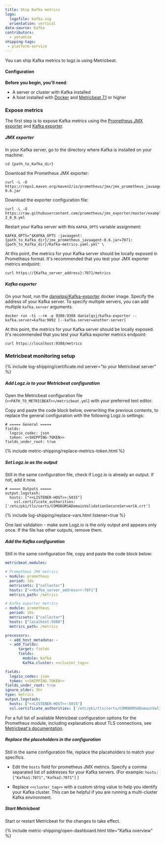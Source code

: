 ```yaml
---
title: Ship Kafka metrics
logo:
  logofile: kafka.svg
  orientation: vertical
data-source: Kafka
contributors:
  - yotamloe
shipping-tags:
 - platform-service
---
```


You can ship Kafka metrics to logz.io using Metricbeat.

#### Configuration

**Before you begin, you'll need**:

* A server or cluster with Kafka installed
* A host installed with [Docker](https://www.docker.com/get-started) and [Metricbeat 7.1](https://www.elastic.co/guide/en/beats/metricbeat/current/metricbeat-installation.html) or higher

### Expose metrics

The first step is to expose Kafka metrics using the [Prometheus JMX exporter](https://github.com/prometheus/jmx_exporter) and [Kafka exporter](https://hub.docker.com/r/danielqsj/kafka-exporter).

<div class="tasklist">

##### JMX exporter

In your Kafka server, go to the directory where Kafka is installed on your machine:

```shell
cd {path_to_Kafka_dir}
```

Download the Prometheus JMX exporter:

```shell
curl -L -O https://repo1.maven.org/maven2/io/prometheus/jmx/jmx_prometheus_javaagent/0.6/jmx_prometheus_javaagent-0.6.jar
```

Download the exporter configuration file:

```shell
curl -L -O https://raw.githubusercontent.com/prometheus/jmx_exporter/master/example_configs/Kafka-2_0_0.yml
```

Restart your Kafka server with this `KAFKA_OPTS` variable assignment:

```shell
KAFKA_OPTS="$KAFKA_OPTS -javaagent:{path_to_Kafka_dir}/jmx_prometheus_javaagent-0.6.jar=7071:{path_to_Kafka_dir}/Kafka-metrics.yaml.yml" \
```

At this point, the metrics for your Kafka server should be locally exposed in Prometheus format.
It's recommended that you test your JMX exporter metrics endpoint:

```shell
curl https://{Kafka_server_address}:7071/metrics
```


##### Kafka exporter

On your host, run the [danielqsj/Kafka-exporter](https://hub.docker.com/r/danielqsj/Kafka-exporter) docker image. Specify the address of your Kafka server. To specify multiple servers, you can add multiple `kafka.server` arguments.

```shell
docker run -ti --rm -p 9308:9308 danielqsj/kafka-exporter --kafka.server=kafka:9092 [--kafka.server=another-server]
```


At this point, the metrics for your Kafka server should be locally exposed.
It's recommended that you test your Kafka exporter metrics endpoint:

```shell
curl https://localhost:9308/metrics
```

### Metricbeat monitoring setup

{% include log-shipping/certificate.md server="to your Metricbeat server" %}

##### Add Logz.io to your Metricbeat configuration

Open the Metricbeat configuration file (`<<PATH_TO_METRICBEAT>>/metricbeat.yml`) with your preferred text editor.

Copy and paste the code block below, overwriting the previous contents, to replace the general configuration with the following Logz.io settings:

```shell
# ===== General =====
fields:
  logzio_codec: json
  token: <<SHIPPING-TOKEN>>
fields_under_root: true
```

{% include metric-shipping/replace-metrics-token.html %}


##### Set Logz.io as the output

Still in the same configuration file, check if Logz.io is already an output. If not, add it now.


```shell
# ===== Outputs =====
output.logstash:
  hosts: ["<<LISTENER-HOST>>:5015"]
    ssl.certificate_authorities: ['/etc/pki/tls/certs/COMODORSADomainValidationSecureServerCA.crt']
```

{% include log-shipping/replace-vars.html listener=true %}

One last validation - make sure Logz.io is the only output and appears only once.
If the file has other outputs, remove them.

##### Add the Kafka configuration

Still in the same configuration file, copy and paste the code block below:

```yaml
metricbeat.modules:

# Prometheus JMX metrics
- module: prometheus
  period: 10s
  metricsets: ["collector"]
  hosts: ["<<Kafka_server_address>>:7071"]
  metrics_path: /metrics

# Kafka exporter metrics
- module: prometheus
  period: 10s
  metricsets: ["collector"]
  hosts: ["localhost:9308"]
  metrics_path: /metrics

processors:
  - add_host_metadata: ~
  - add_fields:
      target: fields
      fields:
        module: Kafka
        Kafka.cluster: <<cluster_tag>>

fields:
  logzio_codec: json
  token: <<SHIPPING-TOKEN>>
fields_under_root: true
ignore_older: 3hr
type: metrics
output.logstash:
  hosts: ["<<LISTENER-HOST>>:5015"]
  ssl.certificate_authorities: ['/etc/pki/tls/certs/COMODORSADomainValidationSecureServerCA.crt']
```

For a full list of available Metricbeat configuration options for the Prometheus module, including explanations about TLS connections, see [Metricbeat's documentation](https://www.elastic.co/guide/en/beats/metricbeat/current/metricbeat-module-prometheus.html).

##### Replace the placeholders in the configuration

Still in the same configuration file, replace the placeholders to match your specifics.

* Edit the `hosts` field for prometheus JMX metrics. Specify a comma separated list of addresses for your Kafka servers. (For example: `hosts: ["Kafka1:7071","Kafka2:7071"]` )

* Replace `<<cluster_tag>>` with a custom string value to help you identify your Kafka cluster. This can be helpful if you are running a multi-cluster Kafka environment.

##### Start Metricbeat

Start or restart Metricbeat for the changes to take effect.

{% include metric-shipping/open-dashboard.html title="Kafka overview" %}

</div>
